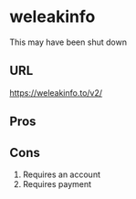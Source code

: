 #  weleakinfo
This may have been shut down
##  URL
https://weleakinfo.to/v2/

##  Pros
##  Cons
1.  Requires an account
1.  Requires payment
